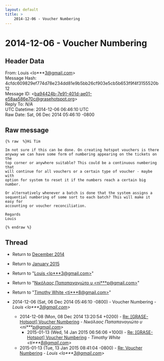 ```yaml
---
layout: default
title: >
    2014-12-06 - Voucher Numbering
---
```


# 2014-12-06 - Voucher Numbering

## Header Data

From: Louis \<lo***3@gmail.com\><br>
Message Hash: 4cfdc609829ef774d78e234dd81e9b5bb26cf903e5cb5b653f9f4f3155520b12<br>
Message ID: \<ba94424b-7e91-401d-ae01-e58aa586e70c@grasehotspot.org\><br>
Reply To: _N/A_<br>
UTC Datetime: 2014-12-06 06:46:10 UTC<br>
Raw Date: Sat, 06 Dec 2014 05:46:10 -0800<br>

## Raw message

```
{% raw  %}Hi Tim

Im not sure if this can be done. On creating hotspot vouchers is there 
anyway we can have some form of numbering appearing on the tickets on the 
top corner or anywhere suitable? This could be a continuous numbering that 
will continue for all vouchers or a certain type of voucher - maybe with 
option for system to reset it if the numbers reach a certain big number.

Or alternatively whenever a batch is done that the system assigns a 
sequential numbering of some sort to each batch? This will make it easy for 
accounting or voucher reconciliation. 

Regards
Louis

{% endraw %}
```

## Thread

+ Return to [December 2014](/archive/2014/12)
+ Return to [January 2015](/archive/2015/01)

+ Return to "[Louis <lo***3<span>@</span>gmail.com>](/authors/lo___3_at_gmail_com)"
+ Return to "[Νικόλαος Παπαπαναγιώτο υ <ni***p<span>@</span>gmail.com>](/authors/ni___p_at_gmail_com)"
+ Return to "[Timothy White <ti***8<span>@</span>gmail.com>](/authors/ti___8_at_gmail_com)"

+ 2014-12-06 (Sat, 06 Dec 2014 05:46:10 -0800) - Voucher Numbering - _Louis \<lo***3@gmail.com\>_
  + 2014-12-08 (Mon, 08 Dec 2014 13:20:54 +0200) - [Re: [GRASE-Hotspot] Voucher Numbering](/archive/2014/12/f54d3bab2cd6441d30430c43296ea8c1c897b4d77547d497589184c2d04eb3f0) - _Νικόλαος Παπαπαναγιώτο υ \<ni***p@gmail.com\>_
    + 2015-01-13 (Wed, 14 Jan 2015 06:56:06 +1000) - [Re: [GRASE-Hotspot] Voucher Numbering](/archive/2015/01/b23609ddfd746c021ff4466164566c36b1b74415892d7a954aa6486f7b36439a) - _Timothy White \<ti***8@gmail.com\>_
  + 2015-01-13 (Tue, 13 Jan 2015 08:41:04 -0800) - [Re: Voucher Numbering](/archive/2015/01/027c907aa9ba858a07229d942f515209235da027e445c795afac9b2c851887b1) - _Louis \<lo***3@gmail.com\>_

